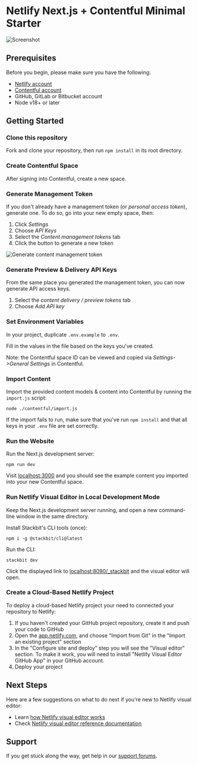 # Netlify Next.js + Contentful Minimal Starter

![Screenshot](https://assets.stackbit.com/docs/tutorial-shared-thumb.png)

## Prerequisites

Before you begin, please make sure you have the following:

- [Netlify account](https://www.netlify.com/)
- [Contentful account](https://www.contentful.com/)
- GitHub, GitLab or Bitbucket account
- Node v18+ or later

## Getting Started

### Clone this repository

Fork and clone your repository, then run `npm install` in its root directory.

### Create Contentful Space

After signing into Contentful, create a new space. 

### Generate Management Token

If you don't already have a management token (or _personal access token_), generate one. To do so, go into your new empty space, then:

1. Click _Settings_
1. Choose _API Keys_
1. Select the _Content management tokens_ tab
1. Click the button to generate a new token

![Generate content management token](./docs/generate-mgmt-token.png)

### Generate Preview & Delivery API Keys

From the same place you generated the management token, you can now generate API access keys.

1. Select the *content delivery / preview tokens* tab
1. Choose *Add API key*

### Set Environment Variables

In your project, duplicate `.env.example` to `.env`. 

Fill in the values in the file based on the keys you've created. 

Note: the Contentful space ID can be viewed and copied via *Settings->General Settings* in Contentful.

### Import Content

Import the provided content models & content into Contentful by running the `import.js` script:

    node ./contentful/import.js

If the import fails to run, make sure that you've run `npm install` and that all keys in your `.env` file are set correctly.

### Run the Website

Run the Next.js development server:

    npm run dev

Visit [localhost:3000](http://localhost:3000) and you should see the example content you imported into your new Contentful space.

### Run Netlify Visual Editor in Local Development Mode

Keep the Next.js development server running, and open a new command-line window in the same directory.

Install Stackbit's CLI tools (once):
    
    npm i -g @stackbit/cli@latest

Run the CLI:

    stackbit dev

Click the displayed link to [localhost:8090/_stackbit](http://localhost:8090/_stackbit) and the visual editor will open.

### Create a Cloud-Based Netlify Project

To deploy a cloud-based Netlify project your need to connected your repository to Netlify:

1. If you haven't created your GitHub project repository, create it and push your code to GitHub
2. Open the [app.netlify.com](https://app.netlify.com/), and choose "Import from Git" in the "Import an existing project" section
3. In the "Configure site and deploy" step you will see the "Visual editor" section. To make it work, you will need to install "Netlify Visual Editor GitHub App" in your GitHub account.
4. Deploy your project

## Next Steps

Here are a few suggestions on what to do next if you're new to Netlify visual editor:

- Learn [how Netlify visual editor works](https://docs.netlify.com/create/concepts/how-create-works/)
- Check [Netlify visual editor reference documentation](https://visual-editor-reference.netlify.com/)

## Support

If you get stuck along the way, get help in our [support forums](https://answers.netlify.com/).
